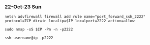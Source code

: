 ### 22-Oct-23 Sun

```
netsh advfirewall firewall add rule name="port_forward_ssh_2222" protocol=TCP dir=in localip=$IP localport=2222 action=allow
```

```
sudo nmap -sS $IP -Pn -n -p2222
```

```
ssh username@ip -p2222
```